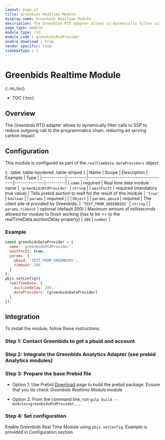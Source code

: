 ```yaml
---
layout: page_v2
title: Greenbids Realtime Module
display_name: Greenbids Realtime Module
description: The Greenbids RTD adapter allows to dynamically filter calls to SSP to reduce outgoing call to the programmatics chain, reducing ad serving carbon impact
page_type: module
module_type: rtd
module_code : greenbidsRtdProvider
enable_download : true
vendor_specific: true
sidebarType : 1
---
```


# Greenbids Realtime Module

{:.no_toc}

* TOC
{:toc}

## Overview

The Greenbids RTD adapter allows to dynamically filter calls to SSP to reduce outgoing call to the programmatics chain, reducing ad serving carbon impact

## Configuration

This module is configured as part of the `realTimeData.dataProviders` object.

{: .table .table-bordered .table-striped }
| Name       | Scope    | Description                            | Example       | Type     |
|------------|----------|----------------------------------------|---------------|----------|
| `name`     | required | Real time data module name | `'greenbidsRtdProvider'`   | `string` |
| `waitForIt`     | required (mandatory true value) | Tells prebid auction to wait for the result of this module | `'true'`   | `boolean` |
| `params`      | required |  | | `Object` |
| `params.pbuid`      | required | The client site id provided by Greenbids. | `'TEST_FROM_GREENBIDS'` | `string` |
| `params.timeout`      | optional (default 200) | Maximum amount of milliseconds allowed for module to finish working (has to be <= to the realTimeData.auctionDelay property) | `200` | `number` |

### Example

```javascript
const greenbidsDataProvider = {
  name: 'greenbidsRtdProvider',
  waitForIt: true,
  params: {
    pbuid: 'TEST_FROM_GREENBIDS',
    timeout: 200
  }
};
pbjs.setConfig({
  realTimeData: {
    auctionDelay: 200,
    dataProviders: [greenbidsDataProvider]
  }
});
```

## Integration

To install the module, follow these instructions:

### Step 1: Contact Greenbids to get a pbuid and account

### Step 2: Integrate the Greenbids Analytics Adapter (see prebid Analytics modules)

### Step 3: Prepare the base Prebid file

* Option 1: Use Prebid [Download](/download.html) page to build the prebid package. Ensure that you do check *Greenbids Realtime Module* module

* Option 2: From the command line, run `gulp build --modules=greenbidsRtdProvider,...`

### Step 4: Set configuration

Enable Greenbids Real Time Module using `pbjs.setConfig`. Example is provided in Configuration section.
